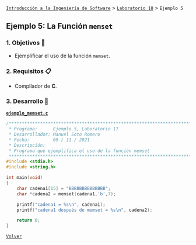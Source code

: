 [`Introducción a la Ingeniería de Software`](../../README.md) > [`Laboratorio 18`](../README.md) > `Ejemplo 5`

## Ejemplo 5: La Función `memset`

### 1. Objetivos :dart:

- Ejemplificar el uso de la función `memset`.

### 2. Requisitos :clipboard:

- Compilador de __C__.

### 3. Desarrollo :rocket:

**[`ejemplo_memset.c`](codigos/ejemplo_memset.c)**

```c
/*******************************************************************************
 * Programa:      Ejemplo 5, Laboratorio 17                                    *
 * Desarrollador: Manuel Soto Romero                                           *
 * Fecha:         09 / 11 / 2021                                               *
 * Descripción:                                                                *
 * Programa que ejemplifica el uso de la función memset                        *
 ******************************************************************************/
#include <stdio.h>
#include <string.h>

int main(void)
{
    char cadena1[15] = "BBBBBBBBBBBBBB";
    char *cadena2 = memset(cadena1,'b',7);

    printf("cadena1 = %s\n", cadena1);
    printf("cadena1 después de memset = %s\n", cadena2);

    return 0;
}
```


   
[`Volver`](../README.md)
